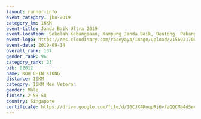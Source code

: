 ```yaml
---
layout: runner-info 
event_category: jbu-2019 
category_km: 16KM 
event-title: Janda Baik Ultra 2019 
event-location: Sekolah Kebangsaan, Kampung Janda Baik, Bentong, Pahang, Malaysia 
event-logo: https://res.cloudinary.com/raceyaya/image/upload/v1569217009/logo/janda-baik_vch1pc.jpg 
event-date: 2019-09-14
overall_rank: 137
gender_rank: 96
category_rank: 33
bib: 62012
name: KOH CHIN KIONG
distance: 16KM
category: 16KM Men Veteran
gender: Male
finish: 2-58-58
country: Singapore
certificate: https://drive.google.com/file/d/10CJX4RoqpRj6vfzQQCMa4dSeA6mL6RUm/view?usp=sharing
---
```


